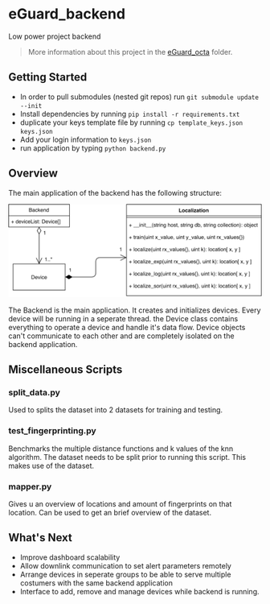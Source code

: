 # eGuard_backend
Low power project backend
> More information about this project in the [eGuard_octa](https://github.com/eGuard-lopow/eGuard_octa) folder.

## Getting Started
- In order to pull submodules (nested git repos) run `git submodule update --init`
- Install dependencies by running `pip install -r requirements.txt`
- duplicate your keys template file by running `cp template_keys.json keys.json`
- Add your login information to `keys.json`
- run application by typing `python backend.py`

## Overview

The main application of the backend has the following structure:

![Backend UML](images/backend_uml.png?raw=true "Backend UML")

The Backend is the main application. It creates and initializes devices. Every device will be running in a seperate thread. the Device class contains everything to operate a device and handle it's data flow. Device objects can't communicate to each other and are completely isolated on the backend application.

## Miscellaneous Scripts

### split_data.py
Used to splits the dataset into 2 datasets for training and testing.

### test_fingerprinting.py
Benchmarks the multiple distance functions and k values of the knn algorithm. The dataset needs to be split prior to running this script. This makes use of the dataset.

### mapper.py
Gives u an overview of locations and amount of fingerprints on that location. Can be used to get an brief overview of the dataset.

## What's Next

- Improve dashboard scalability
- Allow downlink communication to set alert parameters remotely
- Arrange devices in seperate groups to be able to serve multiple costumers with the same backend application
- Interface to add, remove and manage devices while backend is running.

